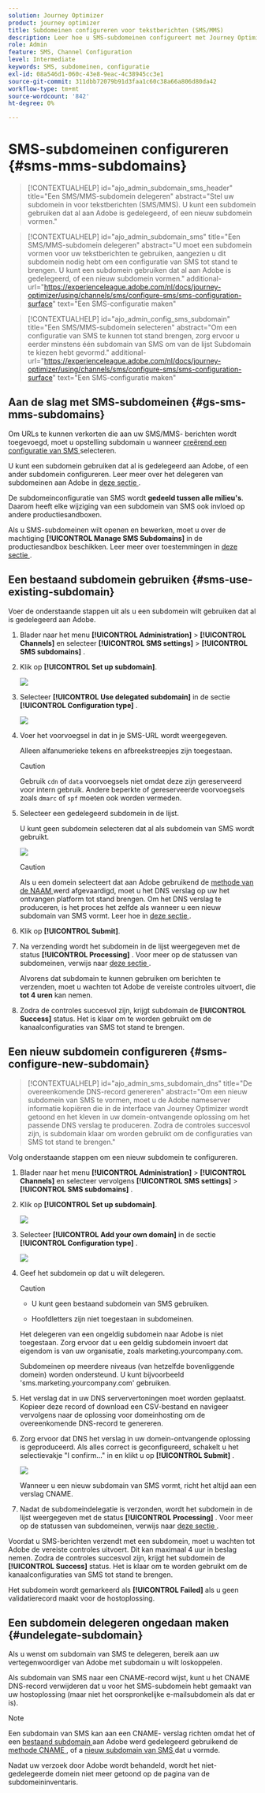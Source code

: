 ```yaml
---
solution: Journey Optimizer
product: journey optimizer
title: Subdomeinen configureren voor tekstberichten (SMS/MMS)
description: Leer hoe u SMS-subdomeinen configureert met Journey Optimizer
role: Admin
feature: SMS, Channel Configuration
level: Intermediate
keywords: SMS, subdomeinen, configuratie
exl-id: 08a546d1-060c-43e8-9eac-4c38945cc3e1
source-git-commit: 311dbb72079b91d3faa1c60c38a66a806d80da42
workflow-type: tm+mt
source-wordcount: '842'
ht-degree: 0%

---
```


# SMS-subdomeinen configureren {#sms-mms-subdomains}

>[!CONTEXTUALHELP]
>id="ajo_admin_subdomain_sms_header"
>title="Een SMS/MMS-subdomein delegeren"
>abstract="Stel uw subdomein in voor tekstberichten (SMS/MMS). U kunt een subdomein gebruiken dat al aan Adobe is gedelegeerd, of een nieuw subdomein vormen."

>[!CONTEXTUALHELP]
>id="ajo_admin_subdomain_sms"
>title="Een SMS/MMS-subdomein delegeren"
>abstract="U moet een subdomein vormen voor uw tekstberichten te gebruiken, aangezien u dit subdomein nodig hebt om een configuratie van SMS tot stand te brengen. U kunt een subdomein gebruiken dat al aan Adobe is gedelegeerd, of een nieuw subdomein vormen."
>additional-url="https://experienceleague.adobe.com/nl/docs/journey-optimizer/using/channels/sms/configure-sms/sms-configuration-surface" text="Een SMS-configuratie maken"

>[!CONTEXTUALHELP]
>id="ajo_admin_config_sms_subdomain"
>title="Een SMS/MMS-subdomein selecteren"
>abstract="Om een configuratie van SMS te kunnen tot stand brengen, zorg ervoor u eerder minstens één subdomain van SMS om van de lijst Subdomain te kiezen hebt gevormd."
>additional-url="https://experienceleague.adobe.com/nl/docs/journey-optimizer/using/channels/sms/configure-sms/sms-configuration-surface" text="Een SMS-configuratie maken"

## Aan de slag met SMS-subdomeinen {#gs-sms-mms-subdomains}

Om URLs te kunnen verkorten die aan uw SMS/MMS- berichten wordt toegevoegd, moet u opstelling subdomain u wanneer [ creërend een configuratie van SMS ](sms-configuration.md#message-preset-sms) selecteren.

U kunt een subdomein gebruiken dat al is gedelegeerd aan Adobe, of een ander subdomein configureren. Leer meer over het delegeren van subdomeinen aan Adobe in [ deze sectie ](../configuration/delegate-subdomain.md).

De subdomeinconfiguratie van SMS wordt **gedeeld tussen alle milieu&#39;s**. Daarom heeft elke wijziging van een subdomein van SMS ook invloed op andere productiesandboxen.

Als u SMS-subdomeinen wilt openen en bewerken, moet u over de machtiging **[!UICONTROL Manage SMS Subdomains]** in de productiesandbox beschikken. Leer meer over toestemmingen in [ deze sectie ](../administration/high-low-permissions.md).

## Een bestaand subdomein gebruiken {#sms-use-existing-subdomain}

Voer de onderstaande stappen uit als u een subdomein wilt gebruiken dat al is gedelegeerd aan Adobe.

1. Blader naar het menu **[!UICONTROL Administration]** > **[!UICONTROL Channels]** en selecteer **[!UICONTROL SMS settings]** > **[!UICONTROL SMS subdomains]** .

1. Klik op **[!UICONTROL Set up subdomain]**.

   ![](assets/sms_set-up-subdomain.png)

1. Selecteer **[!UICONTROL Use delegated subdomain]** in de sectie **[!UICONTROL Configuration type]** .

   ![](assets/sms_use-delegated-subdomain.png)

1. Voer het voorvoegsel in dat in je SMS-URL wordt weergegeven.

   Alleen alfanumerieke tekens en afbreekstreepjes zijn toegestaan.

   >[!CAUTION]
   >
   >Gebruik `cdn` of `data` voorvoegsels niet omdat deze zijn gereserveerd voor intern gebruik. Andere beperkte of gereserveerde voorvoegsels zoals `dmarc` of `spf` moeten ook worden vermeden.

1. Selecteer een gedelegeerd subdomein in de lijst.

   U kunt geen subdomein selecteren dat al als subdomein van SMS wordt gebruikt.

   <!--Capital letters are not allowed in subdomains. TBC by PM-->

   ![](assets/sms_prefix-and-subdomain.png)

   <!--Note that you cannot use multiple delegated subdomains of the same parent domain. For example, if 'marketing1.yourcompany.com' is already delegated to Adobe for your SMS messages, you will not be able to use 'marketing2.yourcompany.com'. However, multi-level subdomains being supported for SMS, you may proceed using a subdomain of 'marketing1.yourcompany.com' (such as 'email.marketing1.yourcompany.com'), or a different parent domain.-->

   >[!CAUTION]
   >
   >Als u een domein selecteert dat aan Adobe gebruikend de [ methode van de NAAM ](../configuration/delegate-subdomain.md#cname-subdomain-setup) werd afgevaardigd, moet u het DNS verslag op uw het ontvangen platform tot stand brengen. Om het DNS verslag te produceren, is het proces het zelfde als wanneer u een nieuw subdomain van SMS vormt. Leer hoe in [ deze sectie ](#sms-configure-new-subdomain).

1. Klik op **[!UICONTROL Submit]**.

1. Na verzending wordt het subdomein in de lijst weergegeven met de status **[!UICONTROL Processing]** . Voor meer op de statussen van subdomeinen, verwijs naar [ deze sectie ](../configuration/delegate-subdomain.md#access-delegated-subdomains).<!--Same statuses?-->

   Alvorens dat subdomain te kunnen gebruiken om berichten te verzenden, moet u wachten tot Adobe de vereiste controles uitvoert, die **tot 4 uren** kan nemen.<!--Learn more in [this section](delegate-subdomain.md#subdomain-validation).-->

1. Zodra de controles succesvol zijn, krijgt subdomain de **[!UICONTROL Success]** status. Het is klaar om te worden gebruikt om de kanaalconfiguraties van SMS tot stand te brengen.

## Een nieuw subdomein configureren {#sms-configure-new-subdomain}

>[!CONTEXTUALHELP]
>id="ajo_admin_sms_subdomain_dns"
>title="De overeenkomende DNS-record genereren"
>abstract="Om een nieuw subdomein van SMS te vormen, moet u de Adobe nameserver informatie kopiëren die in de interface van Journey Optimizer wordt getoond en het kleven in uw domein-ontvangende oplossing om het passende DNS verslag te produceren. Zodra de controles succesvol zijn, is subdomain klaar om worden gebruikt om de configuraties van SMS tot stand te brengen."

Volg onderstaande stappen om een nieuw subdomein te configureren.

1. Blader naar het menu **[!UICONTROL Administration]** > **[!UICONTROL Channels]** en selecteer vervolgens **[!UICONTROL SMS settings]** > **[!UICONTROL SMS subdomains]** .

1. Klik op **[!UICONTROL Set up subdomain]**.

   ![](assets/sms_set-up-subdomain.png)

1. Selecteer **[!UICONTROL Add your own domain]** in de sectie **[!UICONTROL Configuration type]** .

   ![](assets/sms_add-your-own-subdomain.png)

1. Geef het subdomein op dat u wilt delegeren.

   >[!CAUTION]
   >
   >* U kunt geen bestaand subdomein van SMS gebruiken.
   >
   >* Hoofdletters zijn niet toegestaan in subdomeinen.

   Het delegeren van een ongeldig subdomein naar Adobe is niet toegestaan. Zorg ervoor dat u een geldig subdomein invoert dat eigendom is van uw organisatie, zoals marketing.yourcompany.com.

   Subdomeinen op meerdere niveaus (van hetzelfde bovenliggende domein) worden ondersteund. U kunt bijvoorbeeld &#39;sms.marketing.yourcompany.com&#39; gebruiken.

1. Het verslag dat in uw DNS serververtoningen moet worden geplaatst. Kopieer deze record of download een CSV-bestand en navigeer vervolgens naar de oplossing voor domeinhosting om de overeenkomende DNS-record te genereren.

1. Zorg ervoor dat DNS het verslag in uw domein-ontvangende oplossing is geproduceerd. Als alles correct is geconfigureerd, schakelt u het selectievakje &quot;I confirm...&quot; in en klikt u op **[!UICONTROL Submit]** .

   ![](assets/sms_add-your-own-subdomain-confirm.png)

   Wanneer u een nieuw subdomain van SMS vormt, richt het altijd aan een verslag CNAME.

1. Nadat de subdomeindelegatie is verzonden, wordt het subdomein in de lijst weergegeven met de status **[!UICONTROL Processing]** . Voor meer op de statussen van subdomeinen, verwijs naar [ deze sectie ](../configuration/delegate-subdomain.md#access-delegated-subdomains).<!--Same statuses?-->

Voordat u SMS-berichten verzendt met een subdomein, moet u wachten tot Adobe de vereiste controles uitvoert. Dit kan maximaal 4 uur in beslag nemen.<!--Learn more in [this section](#subdomain-validation).--> Zodra de controles succesvol zijn, krijgt het subdomein de **[!UICONTROL Success]** status. Het is klaar om te worden gebruikt om de kanaalconfiguraties van SMS tot stand te brengen.

Het subdomein wordt gemarkeerd als **[!UICONTROL Failed]** als u geen validatierecord maakt voor de hostoplossing.

## Een subdomein delegeren ongedaan maken {#undelegate-subdomain}

Als u wenst om subdomain van SMS te delegeren, bereik aan uw vertegenwoordiger van Adobe met subdomain u wilt loskoppelen.

<!--
1. Stop the active campaigns associated with the subdomains. [Learn how](../campaigns/manage-campaigns.md#stop)

1. Stop the active journeys associated with the subdomains. [Learn how](../building-journeys/end-journey.md#stop-journey)-->

Als subdomain van SMS naar een CNAME-record wijst, kunt u het CNAME DNS-record verwijderen dat u voor het SMS-subdomein hebt gemaakt van uw hostoplossing (maar niet het oorspronkelijke e-mailsubdomein als dat er is).

>[!NOTE]
>
>Een subdomain van SMS kan aan een CNAME- verslag richten omdat het of een [ bestaand subdomain ](#sms-use-existing-subdomain) aan Adobe werd gedelegeerd gebruikend de [ methode CNAME ](../configuration/delegate-subdomain.md#cname-subdomain-setup), of a [ nieuw subdomain van SMS ](#sms-configure-new-subdomain) dat u vormde.

Nadat uw verzoek door Adobe wordt behandeld, wordt het niet-gedelegeerde domein niet meer getoond op de pagina van de subdomeininventaris.
